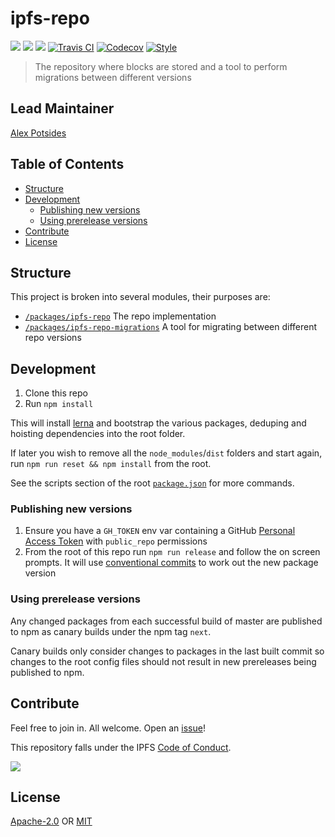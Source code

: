 # ipfs-repo <!-- omit in toc -->

[![](https://img.shields.io/badge/made%20by-Protocol%20Labs-blue.svg?style=flat-square)](http://ipn.io)
[![](https://img.shields.io/badge/project-IPFS-blue.svg?style=flat-square)](http://ipfs.io/)
[![](https://img.shields.io/badge/freenode-%23ipfs-blue.svg?style=flat-square)](http://webchat.freenode.net/?channels=%23ipfs)
[![Travis CI](https://flat.badgen.net/travis/ipfs/js-ipfs-repo)](https://travis-ci.com/ipfs/js-ipfs-unixfs)
[![Codecov](https://codecov.io/gh/ipfs/js-ipfs-repo/branch/master/graph/badge.svg)](https://codecov.io/gh/ipfs/js-ipfs-repo)
[![Style](https://img.shields.io/badge/code%20style-standard-brightgreen.svg?style=flat-square)](https://github.com/feross/standard)

> The repository where blocks are stored and a tool to perform migrations between different versions

## Lead Maintainer <!-- omit in toc -->

[Alex Potsides](https://github.com/achingbrain)

## Table of Contents <!-- omit in toc -->

- [Structure](#structure)
- [Development](#development)
  - [Publishing new versions](#publishing-new-versions)
  - [Using prerelease versions](#using-prerelease-versions)
- [Contribute](#contribute)
- [License](#license)

## Structure

This project is broken into several modules, their purposes are:

* [`/packages/ipfs-repo`](./packages/ipfs-repo) The repo implementation
* [`/packages/ipfs-repo-migrations`](./packages/ipfs-urepo-migrations) A tool for migrating between different repo versions

## Development

1. Clone this repo
2. Run `npm install`

This will install [lerna](https://www.npmjs.com/package/lerna) and bootstrap the various packages, deduping and hoisting dependencies into the root folder.

If later you wish to remove all the `node_modules`/`dist` folders and start again, run `npm run reset && npm install` from the root.

See the scripts section of the root [`package.json`](./package.json) for more commands.

### Publishing new versions

1. Ensure you have a `GH_TOKEN` env var containing a GitHub [Personal Access Token](https://github.com/settings/tokens) with `public_repo` permissions
2. From the root of this repo run `npm run release` and follow the on screen prompts.  It will use [conventional commits](https://www.conventionalcommits.org) to work out the new package version

### Using prerelease versions

Any changed packages from each successful build of master are published to npm as canary builds under the npm tag `next`.

Canary builds only consider changes to packages in the last built commit so changes to the root config files should not result in new prereleases being published to npm.

## Contribute

Feel free to join in. All welcome. Open an [issue](https://github.com/ipfs/js-ipfs-repo/issues)!

This repository falls under the IPFS [Code of Conduct](https://github.com/ipfs/community/blob/master/code-of-conduct.md).

[![](https://cdn.rawgit.com/jbenet/contribute-ipfs-gif/master/img/contribute.gif)](https://github.com/ipfs/community/blob/master/CONTRIBUTING.md)

## License

[Apache-2.0](LICENSE-APACHE) OR [MIT](LICENSE-MIT)
